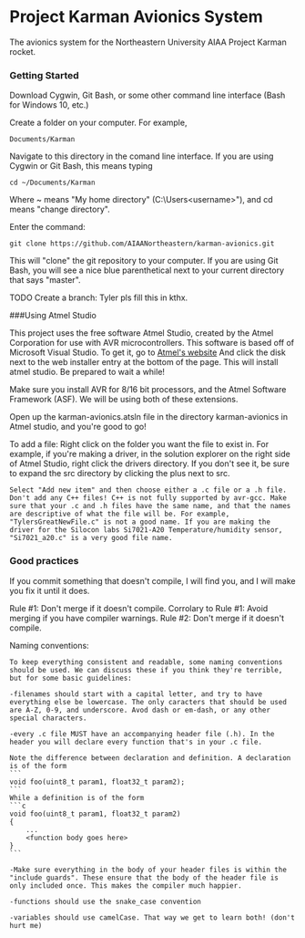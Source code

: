# Project Karman Avionics System
The avionics system for the Northeastern University AIAA Project Karman rocket.

### Getting Started

Download Cygwin, Git Bash, or some other command line interface (Bash for Windows 10, etc.)

Create a folder on your computer. For example,
~~~
Documents/Karman
~~~

Navigate to this directory in the comand line interface. If you are using Cygwin or Git Bash,
this means typing 
~~~
cd ~/Documents/Karman
~~~
Where ~ means "My home directory" (C:\Users\<username>"), and cd means "change directory".

Enter the command:
~~~~
git clone https://github.com/AIAANortheastern/karman-avionics.git
~~~~

This will "clone" the git repository to your computer. If you are using Git Bash, you will see a nice
blue parenthetical next to your current directory that says "master".

TODO
Create a branch: Tyler pls fill this in kthx.

###Using Atmel Studio

This project uses the free software Atmel Studio, created by the Atmel Corporation for use with AVR microcontrollers. This software is based off of Microsoft Visual Studio. To get it, go to 
[Atmel's website](http://www.atmel.com/tools/atmelstudio.aspx) And click the disk next to the web installer entry at the bottom of the page. This will install atmel studio. Be prepared to wait a while!

Make sure you install AVR for 8/16 bit processors, and the Atmel Software Framework (ASF). We will be using both of these extensions.

Open up the karman-avionics.atsln file in the directory karman-avionics in Atmel studio, and you're good to go!

To add a file:
	Right click on the folder you want the file to exist in. For example, if you're making a driver, in the solution explorer on the right side of Atmel Studio, right click the drivers directory. If you don't see it, be sure to expand the src directory by clicking the plus next to src.
	
	Select "Add new item" and then choose either a .c file or a .h file. Don't add any C++ files! C++ is not fully supported by avr-gcc. Make sure that your .c and .h files have the same name, and that the names are descriptive of what the file will be. For example, "TylersGreatNewFile.c" is not a good name. If you are making the driver for the Silocon labs Si7021-A20 Temperature/humidity sensor, "Si7021_a20.c" is a very good file name.
	
### Good practices

If you commit something that doesn't compile, I will find you, and I will make you fix it until it does.

Rule #1: Don't merge if it doesn't compile.
	Corrolary to Rule #1: Avoid merging if you have compiler warnings.
Rule #2: Don't merge if it doesn't compile.


Naming conventions:

	To keep everything consistent and readable, some naming conventions should be used. We can discuss these if you think they're terrible, but for some basic guidelines:
	
	-filenames should start with a capital letter, and try to have everything else be lowercase. The only caracters that should be used are A-Z, 0-9, and underscore. Avod dash or em-dash, or any other special characters.
	
	-every .c file MUST have an accompanying header file (.h). In the header you will declare every function that's in your .c file. 
	
	Note the difference between declaration and definition. A declaration is of the form
	```
	void foo(uint8_t param1, float32_t param2);
	```
	While a definition is of the form
	```c
	void foo(uint8_t param1, float32_t param2)
	{
		...
		<function body goes here>
	}
	```
	
	-Make sure everything in the body of your header files is within the "include guards". These ensure that the body of the header file is only included once. This makes the compiler much happier.
	
	-functions should use the snake_case convention
	
	-variables should use camelCase. That way we get to learn both! (don't hurt me)
	
	
